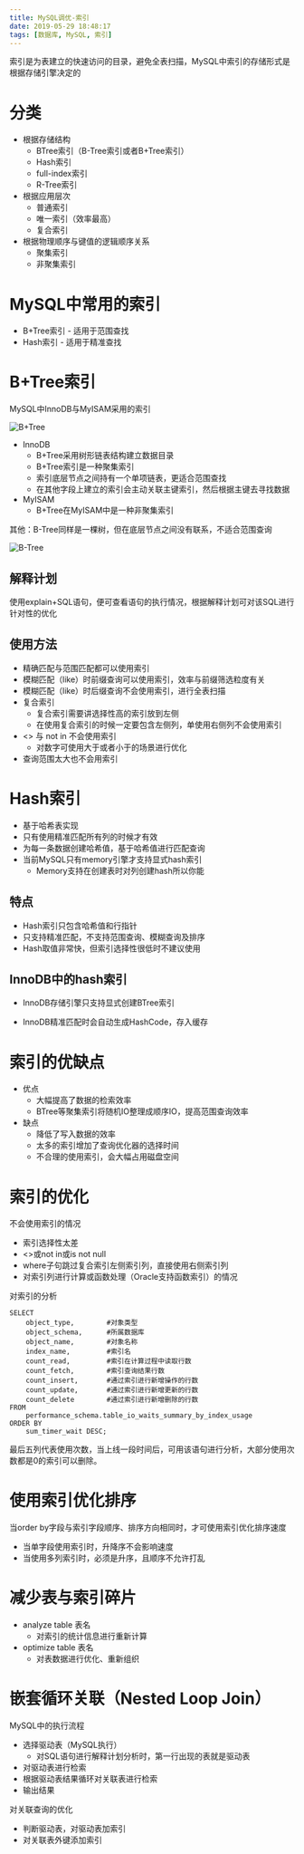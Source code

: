 ```yaml
---
title: MySQL调优-索引
date: 2019-05-29 18:48:17
tags: [数据库, MySQL, 索引]
---
```



索引是为表建立的快速访问的目录，避免全表扫描，MySQL中索引的存储形式是根据存储引擎决定的

# 分类

- 根据存储结构
  - BTree索引（B-Tree索引或者B+Tree索引）
  - Hash索引
  - full-index索引
  - R-Tree索引
- 根据应用层次
  - 普通索引
  - 唯一索引（效率最高）
  - 复合索引
- 根据物理顺序与键值的逻辑顺序关系
  - 聚集索引
  - 非聚集索引

# MySQL中常用的索引

- B+Tree索引 - 适用于范围查找
- Hash索引 - 适用于精准查找

# B+Tree索引

MySQL中InnoDB与MyISAM采用的索引

![B+Tree](https://ws3.sinaimg.cn/large/005BYqpggy1g3o5omzqquj30ic09u0te.jpg)

- InnoDB
  - B+Tree采用树形链表结构建立数据目录
  - B+Tree索引是一种聚集索引
  - 索引底层节点之间持有一个单项链表，更适合范围查找
  - 在其他字段上建立的索引会主动关联主键索引，然后根据主键去寻找数据
- MyISAM
  - B+Tree在MyISAM中是一种非聚集索引

其他：B-Tree同样是一棵树，但在底层节点之间没有联系，不适合范围查询

![B-Tree](https://ws3.sinaimg.cn/large/005BYqpggy1g3o5nwdaakj30fr09daai.jpg)

## 解释计划

使用explain+SQL语句，便可查看语句的执行情况，根据解释计划可对该SQL进行针对性的优化

## 使用方法

- 精确匹配与范围匹配都可以使用索引
- 模糊匹配（like）时前缀查询可以使用索引，效率与前缀筛选粒度有关
- 模糊匹配（like）时后缀查询不会使用索引，进行全表扫描
- 复合索引
  - 复合索引需要讲选择性高的索引放到左侧
  - 在使用复合索引的时候一定要包含左侧列，单使用右侧列不会使用索引
- <> 与 not in 不会使用索引
  - 对数字可使用大于或者小于的场景进行优化
- 查询范围太大也不会用索引

# Hash索引

- 基于哈希表实现
- 只有使用精准匹配所有列的时候才有效
- 为每一条数据创建哈希值，基于哈希值进行匹配查询
- 当前MySQL只有memory引擎才支持显式hash索引
  - Memory支持在创建表时对列创建hash所以你能

## 特点

- Hash索引只包含哈希值和行指针
- 只支持精准匹配，不支持范围查询、模糊查询及排序
- Hash取值非常快，但索引选择性很低时不建议使用

## InnoDB中的hash索引

- InnoDB存储引擎只支持显式创建BTree索引

- InnoDB精准匹配时会自动生成HashCode，存入缓存

# 索引的优缺点

- 优点
  - 大幅提高了数据的检索效率
  - BTree等聚集索引将随机IO整理成顺序IO，提高范围查询效率
- 缺点
  - 降低了写入数据的效率
  - 太多的索引增加了查询优化器的选择时间
  - 不合理的使用索引，会大幅占用磁盘空间

# 索引的优化

不会使用索引的情况

- 索引选择性太差
- <>或not in或is not null
- where子句跳过复合索引左侧索引列，直接使用右侧索引列
- 对索引列进行计算或函数处理（Oracle支持函数索引）的情况

对索引的分析

```mysql
SELECT
	object_type,		#对象类型
	object_schema,		#所属数据库
	object_name,		#对象名称
	index_name,			#索引名
	count_read,			#索引在计算过程中读取行数
	count_fetch,		#索引查询结果行数
	count_insert,		#通过索引进行新增操作的行数
	count_update,		#通过索引进行新增更新的行数
	count_delete 		#通过索引进行新增删除的行数
FROM
	performance_schema.table_io_waits_summary_by_index_usage 
ORDER BY
	sum_timer_wait DESC;
```

最后五列代表使用次数，当上线一段时间后，可用该语句进行分析，大部分使用次数都是0的索引可以删除。

# 使用索引优化排序

当order by字段与索引字段顺序、排序方向相同时，才可使用索引优化排序速度

- 当单字段使用索引时，升降序不会影响速度
- 当使用多列索引时，必须是升序，且顺序不允许打乱

# 减少表与索引碎片

- analyze table 表名
  - 对索引的统计信息进行重新计算
- optimize table 表名
  - 对表数据进行优化、重新组织

# 嵌套循环关联（Nested Loop Join）

MySQL中的执行流程

- 选择驱动表（MySQL执行）
  - 对SQL语句进行解释计划分析时，第一行出现的表就是驱动表
- 对驱动表进行检索
- 根据驱动表结果循环对关联表进行检索
- 输出结果

对关联查询的优化

- 判断驱动表，对驱动表加索引
- 对关联表外键添加索引